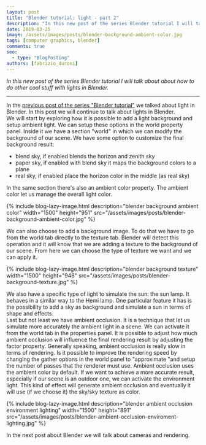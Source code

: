 ```yaml
---
layout: post
title: "Blender tutorial: light - part 2"
description: "In this new post of the series Blender tutorial I will talk about about how to do other cool stuff with lights in Blender."
date: 2019-03-25
image: /assets/images/posts/blender-background-ambient-color.jpg
tags: [computer graphics, blender]
comments: true
seo:
  - type: "BlogPosting"
authors: [fabrizio_duroni] 
---
```


*In this new post of the series Blender tutorial I will talk about about how to do other cool stuff with lights in Blender.*

---

In the [previous post of the series "Blender tutorial"](/2019/03/24/blender-tutorial-10-light-part-1.html) we talked about light in Blender. In this post we will continue to talk about lights in Blender.  
We will start by exploring how it is possible to add a light background and setup ambient light. We can setup these 
options in the world property panel. Inside it we have a section "world" in which we can modify the background of our
 scene. We have some option to customize the final background result:

* blend sky, if enabled blends the horizon and zenith sky
* paper sky, if enabled with blend sky it maps the background colors to a plane
* real sky, if enabled place the horizon color in the middle (as real sky)

In the same section there's also an ambient color property. The ambient color let us manage the overall light color.

{% include blog-lazy-image.html description="blender background ambient color" width="1500" height="951" src="/assets/images/posts/blender-background-ambient-color.jpg" %}

We can also choose to add a background image. To do that we have to go from the world tab directly to the texture tab. Blender will detect this operation and it will know that we are adding a texture to the background of our scene. From here we can choose the type of texture we want and we can apply it.

{% include blog-lazy-image.html description="blender background texture" width="1500" height="948" src="/assets/images/posts/blender-background-texture.jpg" %}

We also have a specific type of light to simulate the sun: the sun lamp. It behaves in a similar way to the Hemi lamp. One particular feature it has is the possibility to add a sky as background and simulate a sun in terms of shape and effects.  
Last but not least we have ambient occlusion. It is a technique that let us simulate more accurately the ambient 
light in a scene. We can activate it from the world tab in the properties panel. It is possible to adjust how much 
ambient occlusion will influence the final rendering result by adjusting the factor property. Generally speaking, 
ambient occlusion is really slow in terms of rendering. Is it possible to improve the rendering speed by changing the
 gather options in the world panel to "approximate "and setup the number of passes that the renderer must use. 
 Ambient occlusion uses the ambient color by default. If we want to achieve a more accurate result, especially if 
 our scene is an outdoor one, we can activate the environment light. This kind of effect will generate ambient 
 occlusion and eventually it will use (if we choose it) the sky/sky texture as color.

{% include blog-lazy-image.html description="blender ambient occlusion environment lighting" width="1500" height="891" src="/assets/images/posts/blender-ambient-occlusion-enviroment-lighting.jpg" %}

In the next post about Blender we will talk about cameras and rendering.